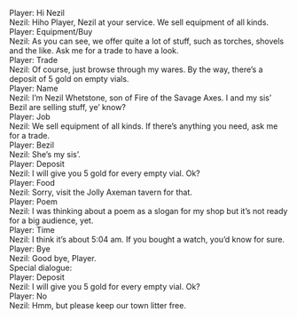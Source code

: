 Player: Hi Nezil  
Nezil: Hiho Player, Nezil at your service. We sell equipment of all kinds.  
Player: Equipment/Buy  
Nezil: As you can see, we offer quite a lot of stuff, such as torches, shovels and the like. Ask me for a trade to have a look.  
Player: Trade  
Nezil: Of course, just browse through my wares. By the way, there’s a deposit of 5 gold on empty vials.  
Player: Name  
Nezil: I’m Nezil Whetstone, son of Fire of the Savage Axes. I and my sis’ Bezil are selling stuff, ye’ know?  
Player: Job  
Nezil: We sell equipment of all kinds. If there’s anything you need, ask me for a trade.  
Player: Bezil  
Nezil: She’s my sis’.  
Player: Deposit  
Nezil: I will give you 5 gold for every empty vial. Ok?  
Player: Food  
Nezil: Sorry, visit the Jolly Axeman tavern for that.  
Player: Poem  
Nezil: I was thinking about a poem as a slogan for my shop but it’s not ready for a big audience, yet.  
Player: Time  
Nezil: I think it’s about 5:04 am. If you bought a watch, you’d know for sure.  
Player: Bye  
Nezil: Good bye, Player.  
Special dialogue:  
Player: Deposit  
Nezil: I will give you 5 gold for every empty vial. Ok?  
Player: No  
Nezil: Hmm, but please keep our town litter free.  
